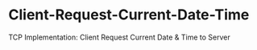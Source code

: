 # Client-Request-Current-Date-Time
TCP Implementation: Client Request Current Date &amp; Time to Server
